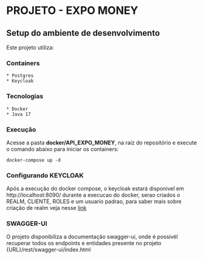 # PROJETO - EXPO MONEY
## Setup do ambiente de desenvolvimento

Este projeto utiliza:

### Containers
	* Postgres
	* Keycloak	

### Tecnologias
	* Docker
 	* Java 17
	

### Execução

Acesse a pasta **docker/API_EXPO_MONEY**, na raiz do repositório e execute o comando abaixo para iniciar os containers:

``` shell
docker-compose up -d
``` 

### Configurando KEYCLOAK
Após a execução do docker compose, o keycloak estará disponivel em http://localhost:8090/ durante a execucao do docker, serao criados o REALM, CLIENTE, ROLES e um usuario padrao, para saber mais sobre criação de realm veja nesse [link](https://www.keycloak.org/docs/latest/server_admin/index.html#configuring-realms)

### SWAGGER-UI
O projeto disponibiliza a documentação swagger-ui, onde é possivél recuperar todos os endpoints e entidades presente no projeto
{URL}/rest/swagger-ui/index.html
